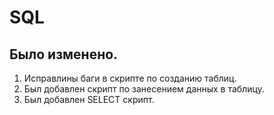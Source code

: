 # SQL
## Было изменено.

1. Исправлины баги в скрипте по созданию таблиц.
2. Был добавлен скрипт по  занесением данных в таблицу.
3. Был добавлен SELECT скрипт.